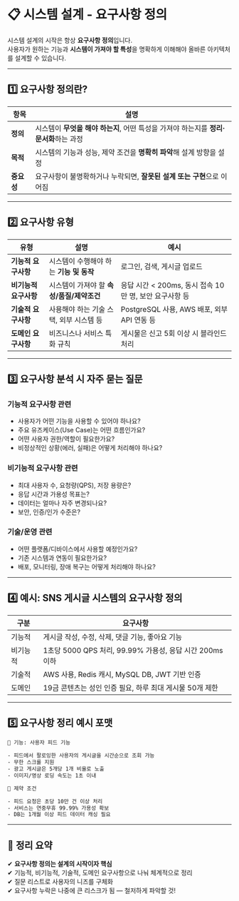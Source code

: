 # 📋 시스템 설계 - 요구사항 정의

시스템 설계의 시작은 항상 **요구사항 정의**입니다.  
사용자가 원하는 기능과 **시스템이 가져야 할 특성**을 명확하게 이해해야 올바른 아키텍처를 설계할 수 있습니다.

---

## 1️⃣ 요구사항 정의란?

| 항목       | 설명 |
|------------|------|
| **정의**   | 시스템이 **무엇을 해야 하는지**, 어떤 특성을 가져야 하는지를 **정리·문서화**하는 과정 |
| **목적**   | 시스템의 기능과 성능, 제약 조건을 **명확히 파악**해 설계 방향을 설정 |
| **중요성** | 요구사항이 불명확하거나 누락되면, **잘못된 설계 또는 구현**으로 이어짐 |

---

## 2️⃣ 요구사항 유형

| 유형            | 설명 | 예시 |
|------------------|------|------|
| **기능적 요구사항** | 시스템이 수행해야 하는 **기능 및 동작** | 로그인, 검색, 게시글 업로드 |
| **비기능적 요구사항** | 시스템이 가져야 할 **속성/품질/제약조건** | 응답 시간 < 200ms, 동시 접속 10만 명, 보안 요구사항 등 |
| **기술적 요구사항** | 사용해야 하는 기술 스택, 외부 시스템 등 | PostgreSQL 사용, AWS 배포, 외부 API 연동 등 |
| **도메인 요구사항** | 비즈니스나 서비스 특화 규칙 | 게시물은 신고 5회 이상 시 블라인드 처리 |

---

## 3️⃣ 요구사항 분석 시 자주 묻는 질문

### 기능적 요구사항 관련
- 사용자가 어떤 기능을 사용할 수 있어야 하나요?
- 주요 유즈케이스(Use Case)는 어떤 흐름인가요?
- 어떤 사용자 권한/역할이 필요한가요?
- 비정상적인 상황(에러, 실패)은 어떻게 처리해야 하나요?

### 비기능적 요구사항 관련
- 최대 사용자 수, 요청량(QPS), 저장 용량은?
- 응답 시간과 가용성 목표는?
- 데이터는 얼마나 자주 변경되나요?
- 보안, 인증/인가 수준은?

### 기술/운영 관련
- 어떤 플랫폼/디바이스에서 사용할 예정인가요?
- 기존 시스템과 연동이 필요한가요?
- 배포, 모니터링, 장애 복구는 어떻게 처리해야 하나요?

---

## 4️⃣ 예시: SNS 게시글 시스템의 요구사항 정의

| 구분 | 요구사항 |
|------|----------|
| 기능적 | 게시글 작성, 수정, 삭제, 댓글 기능, 좋아요 기능 |
| 비기능적 | 1초당 5000 QPS 처리, 99.99% 가용성, 응답 시간 200ms 이하 |
| 기술적 | AWS 사용, Redis 캐시, MySQL DB, JWT 기반 인증 |
| 도메인 | 19금 콘텐츠는 성인 인증 필요, 하루 최대 게시물 50개 제한 |

---

## 5️⃣ 요구사항 정리 예시 포맷

```txt
📌 기능: 사용자 피드 기능

- 피드에서 팔로잉한 사용자의 게시글을 시간순으로 조회 가능
- 무한 스크롤 지원
- 광고 게시글은 5개당 1개 비율로 노출
- 이미지/영상 로딩 속도는 1초 이내

📌 제약 조건

- 피드 요청은 초당 10만 건 이상 처리
- 서비스는 연중무휴 99.99% 가용성 확보
- DB는 1개월 이상 피드 데이터 캐싱 필요
```

---

## 🎯 정리 요약

✔ **요구사항 정의는 설계의 시작이자 핵심**  
✔ 기능적, 비기능적, 기술적, 도메인 요구사항으로 나눠 체계적으로 정리  
✔ 질문 리스트로 사용자의 니즈를 구체화  
✔ 요구사항 누락은 나중에 큰 리스크가 됨 — 철저하게 파악할 것!


